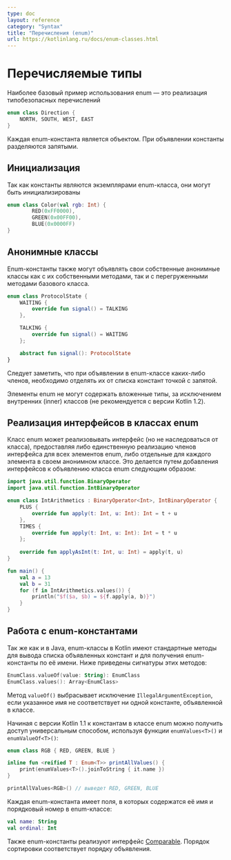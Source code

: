 ```yaml
---
type: doc
layout: reference
category: "Syntax"
title: "Перечисления (enum)"
url: https://kotlinlang.ru/docs/enum-classes.html
---
```


<!--# Enum Classes-->
# Перечисляемые типы

<!--The most basic usage of enum classes is implementing type-safe enums-->
Наиболее базовый пример использования enum — это реализация типобезопасных перечислений

```kotlin
enum class Direction {
    NORTH, SOUTH, WEST, EAST
}
```

<!--Each enum constant is an object. Enum constants are separated with commas.-->
Каждая enum-константа является объектом. При объявлении константы разделяются запятыми.

<!--## Initialization-->
## Инициализация

<!--Since each enum is an instance of the enum class, they can be initialized-->
Так как константы являются экземплярами enum-класса, они могут быть инициализированы

```kotlin
enum class Color(val rgb: Int) {
        RED(0xFF0000),
        GREEN(0x00FF00),
        BLUE(0x0000FF)
}
```

<!--## Anonymous Classes-->
## Анонимные классы

<!--Enum constants can also declare their own anonymous classes with their corresponding methods, as well as overriding base methods.-->
Enum-константы также могут объявлять свои собственные анонимные классы как с их собственными методами, так и с перегруженными методами базового класса.

```kotlin
enum class ProtocolState {
    WAITING {
        override fun signal() = TALKING
    },

    TALKING {
        override fun signal() = WAITING
    };

    abstract fun signal(): ProtocolState
}
```

<!-- If the enum class defines any members, separate the enum constant definitions from the member definitions with a semicolon.-->
Следует заметить, что при объявлении в enum-классе каких-либо членов, необходимо отделять их от списка констант точкой с запятой.

<!-- Enum entries cannot contain nested types other than inner classes (deprecated in Kotlin 1.2). -->
Элементы enum не могут содержать вложенные типы, за исключением внутренних (inner) классов (не рекомендуется с версии Kotlin 1.2).

<!-- ## Implementing Interfaces in Enum Classes -->
## Реализация интерфейсов в классах enum

<!-- An enum class may implement an interface (but not derive from a class), providing either a single interface members implementation for all of the entries, or separate ones for each entry within its anonymous class. This is done by adding the interfaces to the enum class declaration as follows: -->
Класс enum может реализовывать интерфейс (но не наследоваться от класса), предоставляя либо единственную реализацию членов интерфейса для всех элементов enum, либо отдельные для каждого элемента в своем анонимном классе. Это делается путем добавления интерфейсов к объявлению класса enum следующим образом:

```kotlin
import java.util.function.BinaryOperator
import java.util.function.IntBinaryOperator

enum class IntArithmetics : BinaryOperator<Int>, IntBinaryOperator {
    PLUS {
        override fun apply(t: Int, u: Int): Int = t + u
    },
    TIMES {
        override fun apply(t: Int, u: Int): Int = t * u
    };
    
    override fun applyAsInt(t: Int, u: Int) = apply(t, u)
}

fun main() {
    val a = 13
    val b = 31
    for (f in IntArithmetics.values()) {
        println("$f($a, $b) = ${f.apply(a, b)}")
    }
}
```

<!--## Working with Enum Constants-->
## Работа с enum-константами

<!--Just like in Java, enum classes in Kotlin have synthetic methods allowing to list
the defined enum constants and to get an enum constant by its name. The signatures
of these methods are as follows (assuming the name of the enum class is `EnumClass`):-->
Так же как и в Java, enum-классы в Kotlin имеют стандартные методы для вывода списка объявленных констант и для получения enum-константы по её имени.
Ниже приведены сигнатуры этих методов: 

```kotlin
EnumClass.valueOf(value: String): EnumClass
EnumClass.values(): Array<EnumClass>
```

<!--The `valueOf()` method throws an `IllegalArgumentException` if the specified name does
not match any of the enum constants defined in the class.-->
Метод `valueOf()` выбрасывает исключение `IllegalArgumentException`, если указанное имя не соответствует ни одной константе, объявленной в классе.

<!--Since Kotlin 1.1, it's possible to access the constants in an enum class in a generic way, using
the `enumValues<T>()` and `enumValueOf<T>()` functions:-->
Начиная с версии Kotlin 1.1 к константам в классе enum можно получить доступ универсальным способом, используя функции `enumValues<T>()` и `enumValueOf<T>()`:

```kotlin
enum class RGB { RED, GREEN, BLUE }

inline fun <reified T : Enum<T>> printAllValues() {
    print(enumValues<T>().joinToString { it.name })
}

printAllValues<RGB>() // выведет RED, GREEN, BLUE
```

<!--Every enum constant has properties to obtain its name and position in the enum class declaration:-->
Каждая enum-константа имеет поля, в которых содержатся её имя и порядковый номер в enum-классе:

```kotlin
val name: String
val ordinal: Int
```

<!--The enum constants also implement the [Comparable](/api/latest/jvm/stdlib/kotlin/-comparable/index.html) interface, with the natural order being the order in which they are defined in the enum class.-->
Также enum-константы реализуют интерфейс [Comparable](http://kotlinlang.org/api/latest/jvm/stdlib/kotlin/-comparable/index.html). Порядок сортировки соответствует порядку объявления.
